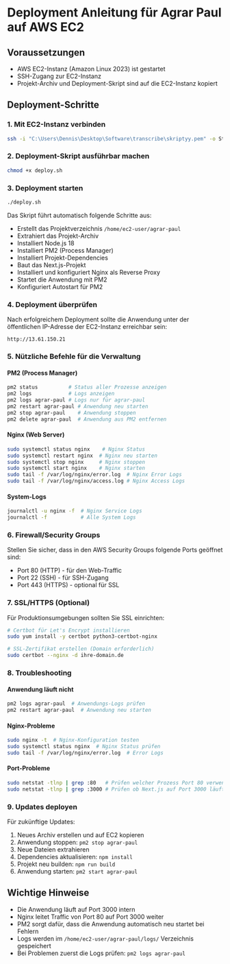 # Deployment Anleitung für Agrar Paul auf AWS EC2

## Voraussetzungen
- AWS EC2-Instanz (Amazon Linux 2023) ist gestartet
- SSH-Zugang zur EC2-Instanz
- Projekt-Archiv und Deployment-Skript sind auf die EC2-Instanz kopiert

## Deployment-Schritte

### 1. Mit EC2-Instanz verbinden
```bash
ssh -i "C:\Users\Dennis\Desktop\Software\transcribe\skriptyy.pem" -o StrictHostKeyChecking=no ec2-user@13.61.150.21
```

### 2. Deployment-Skript ausführbar machen
```bash
chmod +x deploy.sh
```

### 3. Deployment starten
```bash
./deploy.sh
```

Das Skript führt automatisch folgende Schritte aus:
- Erstellt das Projektverzeichnis `/home/ec2-user/agrar-paul`
- Extrahiert das Projekt-Archiv
- Installiert Node.js 18
- Installiert PM2 (Process Manager)
- Installiert Projekt-Dependencies
- Baut das Next.js-Projekt
- Installiert und konfiguriert Nginx als Reverse Proxy
- Startet die Anwendung mit PM2
- Konfiguriert Autostart für PM2

### 4. Deployment überprüfen

Nach erfolgreichem Deployment sollte die Anwendung unter der öffentlichen IP-Adresse der EC2-Instanz erreichbar sein:
```
http://13.61.150.21
```

### 5. Nützliche Befehle für die Verwaltung

#### PM2 (Process Manager)
```bash
pm2 status          # Status aller Prozesse anzeigen
pm2 logs            # Logs anzeigen
pm2 logs agrar-paul # Logs nur für agrar-paul
pm2 restart agrar-paul # Anwendung neu starten
pm2 stop agrar-paul    # Anwendung stoppen
pm2 delete agrar-paul  # Anwendung aus PM2 entfernen
```

#### Nginx (Web Server)
```bash
sudo systemctl status nginx    # Nginx Status
sudo systemctl restart nginx  # Nginx neu starten
sudo systemctl stop nginx     # Nginx stoppen
sudo systemctl start nginx    # Nginx starten
sudo tail -f /var/log/nginx/error.log  # Nginx Error Logs
sudo tail -f /var/log/nginx/access.log # Nginx Access Logs
```

#### System-Logs
```bash
journalctl -u nginx -f  # Nginx Service Logs
journalctl -f           # Alle System Logs
```

### 6. Firewall/Security Groups

Stellen Sie sicher, dass in den AWS Security Groups folgende Ports geöffnet sind:
- Port 80 (HTTP) - für den Web-Traffic
- Port 22 (SSH) - für SSH-Zugang
- Port 443 (HTTPS) - optional für SSL

### 7. SSL/HTTPS (Optional)

Für Produktionsumgebungen sollten Sie SSL einrichten:
```bash
# Certbot für Let's Encrypt installieren
sudo yum install -y certbot python3-certbot-nginx

# SSL-Zertifikat erstellen (Domain erforderlich)
sudo certbot --nginx -d ihre-domain.de
```

### 8. Troubleshooting

#### Anwendung läuft nicht
```bash
pm2 logs agrar-paul  # Anwendungs-Logs prüfen
pm2 restart agrar-paul  # Anwendung neu starten
```

#### Nginx-Probleme
```bash
sudo nginx -t  # Nginx-Konfiguration testen
sudo systemctl status nginx  # Nginx Status prüfen
sudo tail -f /var/log/nginx/error.log  # Error Logs
```

#### Port-Probleme
```bash
sudo netstat -tlnp | grep :80   # Prüfen welcher Prozess Port 80 verwendet
sudo netstat -tlnp | grep :3000 # Prüfen ob Next.js auf Port 3000 läuft
```

### 9. Updates deployen

Für zukünftige Updates:
1. Neues Archiv erstellen und auf EC2 kopieren
2. Anwendung stoppen: `pm2 stop agrar-paul`
3. Neue Dateien extrahieren
4. Dependencies aktualisieren: `npm install`
5. Projekt neu builden: `npm run build`
6. Anwendung starten: `pm2 start agrar-paul`

## Wichtige Hinweise

- Die Anwendung läuft auf Port 3000 intern
- Nginx leitet Traffic von Port 80 auf Port 3000 weiter
- PM2 sorgt dafür, dass die Anwendung automatisch neu startet bei Fehlern
- Logs werden im `/home/ec2-user/agrar-paul/logs/` Verzeichnis gespeichert
- Bei Problemen zuerst die Logs prüfen: `pm2 logs agrar-paul`
